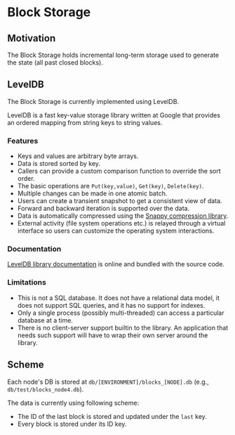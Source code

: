 # Block Storage

## Motivation

The Block Storage holds incremental long-term storage used to generate the state (all past closed blocks).

## LevelDB

The Block Storage is currently implemented using LevelDB.

LevelDB is a fast key-value storage library written at Google that provides an ordered mapping from string keys to string values.

### Features

* Keys and values are arbitrary byte arrays.
* Data is stored sorted by key.
* Callers can provide a custom comparison function to override the sort order.
* The basic operations are `Put(key,value)`, `Get(key)`, `Delete(key)`.
* Multiple changes can be made in one atomic batch.
* Users can create a transient snapshot to get a consistent view of data.
* Forward and backward iteration is supported over the data.
* Data is automatically compressed using the [Snappy compression library](http://google.github.io/snappy/).
* External activity (file system operations etc.) is relayed through a virtual interface so users can customize the operating system interactions.

### Documentation

[LevelDB library documentation](https://github.com/google/leveldb/blob/master/doc/index.md) is online and bundled with the source code.

### Limitations

* This is not a SQL database. It does not have a relational data model, it does not support SQL queries, and it has no support for indexes.
* Only a single process (possibly multi-threaded) can access a particular database at a time.
* There is no client-server support builtin to the library.  An application that needs such support will have to wrap their own server around the library.

## Scheme

Each node's DB is stored at `db/[ENVIRONMENT]/blocks_[NODE].db` (e.g., `db/test/blocks_node4.db`).

The data is currently using following scheme:

* The ID of the last block is stored and updated under the `last` key.
* Every block is stored under its ID key.
